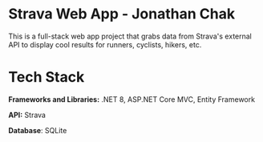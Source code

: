# Strava Web App - Jonathan Chak

This is a full-stack web app project that grabs data from Strava's external API to display cool results for runners, cyclists, hikers, etc.

# Tech Stack

**Frameworks and Libraries:** .NET 8, ASP.NET Core MVC, Entity Framework

**API:** Strava

**Database**: SQLite
